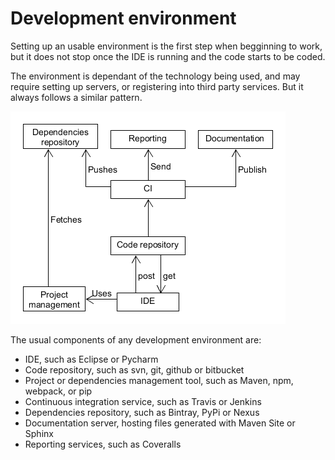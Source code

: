 # Development environment

Setting up an usable environment is the first step when begginning to work, but it does not stop once the IDE is running and the code starts to be coded.

The environment is dependant of the technology being used, and may require setting up servers, or registering into third party services. But it always follows a similar pattern.

![Generic development environment][devenv_general]

The usual components of any development environment are:

- IDE, such as Eclipse or Pycharm
- Code repository, such as svn, git, github or bitbucket
- Project or dependencies management tool, such as Maven, npm, webpack, or pip
- Continuous integration service, such as Travis or Jenkins
- Dependencies repository, such as Bintray, PyPi or Nexus
- Documentation server, hosting files generated with Maven Site or Sphinx
- Reporting services, such as Coveralls

[devenv_general]: ../img/diagram/devenv_general.png
